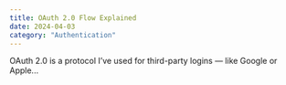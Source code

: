```yaml
---
title: OAuth 2.0 Flow Explained
date: 2024-04-03
category: "Authentication"
---
```


OAuth 2.0 is a protocol I’ve used for third-party logins — like Google or Apple...
